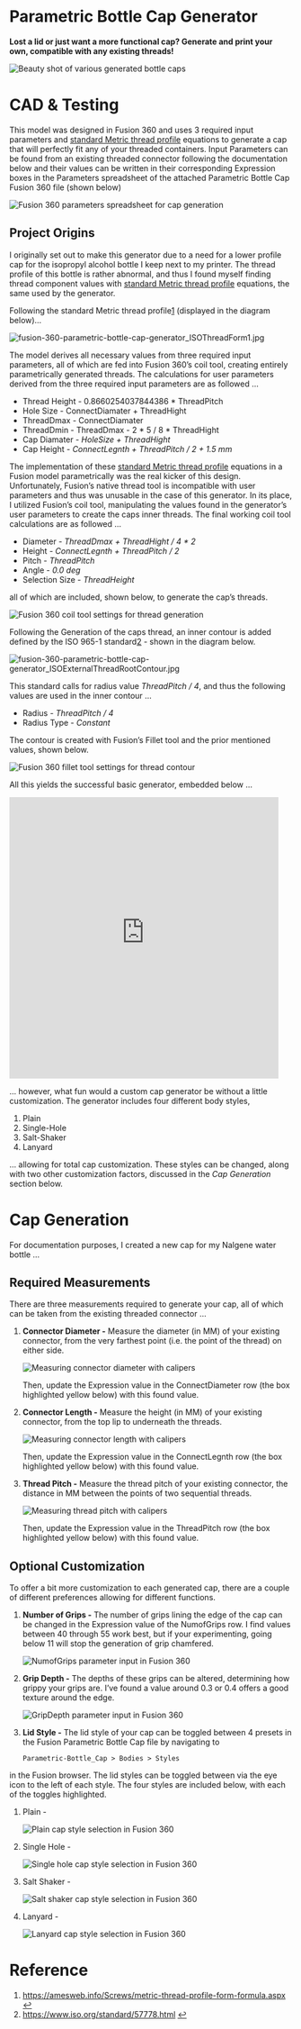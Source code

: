 # Parametric Bottle Cap Generator

**Lost a lid or just want a more functional cap? Generate and print your own, compatible with any existing threads!**

![Beauty shot of various generated bottle caps](images/fusion-360-parametric-bottle-cap-generator_beautyshot1.jpg)

# CAD & Testing

This model was designed in Fusion 360 and uses 3 required input parameters and [standard Metric thread profile](https://amesweb.info/Screws/metric-thread-profile-form-formula.aspx) equations to generate a cap that will perfectly fit any of your threaded containers. Input Parameters can be found from an existing threaded connector following the documentation below and their values can be written in their corresponding Expression boxes in the Parameters spreadsheet of the attached Parametric Bottle Cap Fusion 360 file (shown below)

![Fusion 360 parameters spreadsheet for cap generation](images/fusion-360-parametric-bottle-cap-generator_capparameters.png)

## Project Origins

I originally set out to make this generator due to a need for a lower profile cap for the isopropyl alcohol bottle I keep next to my printer. The thread profile of this bottle is rather abnormal, and thus I found myself finding thread component values with [standard Metric thread profile](https://amesweb.info/Screws/metric-thread-profile-form-formula.aspx) equations, the same used by the generator.

Following the standard Metric thread profile[1](https://teddywarner.org/Projects/ParametricGenerator/#fn:1) (displayed in the diagram below)…

![fusion-360-parametric-bottle-cap-generator_ISOThreadForm1.jpg](images/fusion-360-parametric-bottle-cap-generator_ISOThreadForm1.jpg)

The model derives all necessary values from three required input parameters, all of which are fed into Fusion 360’s coil tool, creating entirely parametrically generated threads. The calculations for user parameters derived from the three required input parameters are as followed …

- Thread Height - 0.8660254037844386 \* ThreadPitch
- Hole Size - ConnectDiamater + ThreadHight
- ThreadDmax - ConnectDiamater
- ThreadDmin - ThreadDmax - 2 \* 5 / 8 \* ThreadHight
- Cap Diamater - *HoleSize + ThreadHight*
- Cap Height - *ConnectLegnth + ThreadPitch / 2 + 1.5 mm*

The implementation of these [standard Metric thread profile](https://amesweb.info/Screws/metric-thread-profile-form-formula.aspx) equations in a Fusion model parametrically was the real kicker of this design. Unfortunately, Fusion’s native thread tool is incompatible with user parameters and thus was unusable in the case of this generator. In its place, I utilized Fusion’s coil tool, manipulating the values found in the generator’s user parameters to create the caps inner threads. The final working coil tool calculations are as followed …

- Diameter - *ThreadDmax + ThreadHight / 4 \* 2*
- Height - *ConnectLegnth + ThreadPitch / 2*
- Pitch - *ThreadPitch*
- Angle - *0.0 deg*
- Selection Size - *ThreadHeight*

all of which are included, shown below, to generate the cap’s threads.

![Fusion 360 coil tool settings for thread generation](images/fusion-360-parametric-bottle-cap-generator_ThreadCap.png)

Following the Generation of the caps thread, an inner contour is added defined by the ISO 965-1 standard[2](https://teddywarner.org/Projects/ParametricGenerator/#fn:2) - shown in the diagram below.

![fusion-360-parametric-bottle-cap-generator_ISOExternalThreadRootContour.jpg](images/fusion-360-parametric-bottle-cap-generator_ISOExternalThreadRootContour.jpg)

This standard calls for radius value *ThreadPitch / 4*, and thus the following values are used in the inner contour …

- Radius - *ThreadPitch / 4*
- Radius Type - *Constant*

The contour is created with Fusion’s Fillet tool and the prior mentioned values, shown below.

![Fusion 360 fillet tool settings for thread contour](images/fusion-360-parametric-bottle-cap-generator_threadfillet.png)

All this yields the successful basic generator, embedded below …

<iframe src="https://myhub.autodesk360.com/ue2cecd93/shares/public/SH9285eQTcf875d3c539495c089187ac95b8?mode=embed" width="95%" height="500" allowfullscreen="true" webkitallowfullscreen="true" mozallowfullscreen="true" frameborder="0"></iframe>

… however, what fun would a custom cap generator be without a little customization. The generator includes four different body styles,

1. Plain
2. Single-Hole
3. Salt-Shaker
4. Lanyard

… allowing for total cap customization. These styles can be changed, along with two other customization factors, discussed in the *Cap Generation* section below.

# Cap Generation

For documentation purposes, I created a new cap for my Nalgene water bottle …

## Required Measurements

There are three measurements required to generate your cap, all of which can be taken from the existing threaded connector …

1. **Connector Diameter -** Measure the diameter (in MM) of your existing connector, from the very farthest point (i.e. the point of the thread) on either side.

   ![Measuring connector diameter with calipers](images/fusion-360-parametric-bottle-cap-generator_diametermeasurment.jpg)
   
   Then, update the Expression value in the ConnectDiameter row (the box highlighted yellow below) with this found value.

2. **Connector Length -** Measure the height (in MM) of your existing connector, from the top lip to underneath the threads.

   ![Measuring connector length with calipers](images/fusion-360-parametric-bottle-cap-generator_legnthmeasurement.jpg)
   
   Then, update the Expression value in the ConnectLegnth row (the box highlighted yellow below) with this found value.

3. **Thread Pitch -** Measure the thread pitch of your existing connector, the distance in MM between the points of two sequential threads.

   ![Measuring thread pitch with calipers](images/fusion-360-parametric-bottle-cap-generator_pitchmeasurment.jpg)
   
   Then, update the Expression value in the ThreadPitch row (the box highlighted yellow below) with this found value.

## Optional Customization

To offer a bit more customization to each generated cap, there are a couple of different preferences allowing for different functions.

1. **Number of Grips -** The number of grips lining the edge of the cap can be changed in the Expression value of the NumofGrips row. I find values between 40 through 55 work best, but if your experimenting, going below 11 will stop the generation of grip chamfered.

   ![NumofGrips parameter input in Fusion 360](images/fusion-360-parametric-bottle-cap-generator_numofgrips.png)

2. **Grip Depth -** The depths of these grips can be altered, determining how grippy your grips are. I’ve found a value around 0.3 or 0.4 offers a good texture around the edge.

   ![GripDepth parameter input in Fusion 360](images/fusion-360-parametric-bottle-cap-generator_gripdepth.png)

3. **Lid Style -** The lid style of your cap can be toggled between 4 presets in the Fusion Parametric Bottle Cap file by navigating to

   ```
   Parametric-Bottle_Cap > Bodies > Styles
   ```

in the Fusion browser. The lid styles can be toggled between via the eye icon to the left of each style. The four styles are included below, with each of the toggles highlighted.

1. Plain -

   ![Plain cap style selection in Fusion 360](images/fusion-360-parametric-bottle-cap-generator_plain.png)
   
2. Single Hole -

   ![Single hole cap style selection in Fusion 360](images/fusion-360-parametric-bottle-cap-generator_singlehole.png)
   
3. Salt Shaker -

   ![Salt shaker cap style selection in Fusion 360](images/fusion-360-parametric-bottle-cap-generator_saltshaker.png)
   
4. Lanyard -

   ![Lanyard cap style selection in Fusion 360](images/fusion-360-parametric-bottle-cap-generator_lanyard.png)

# Reference

1. https://amesweb.info/Screws/metric-thread-profile-form-formula.aspx [↩](https://teddywarner.org/Projects/ParametricGenerator/#fnref:1)
2. https://www.iso.org/standard/57778.html [↩](https://teddywarner.org/Projects/ParametricGenerator/#fnref:2)



